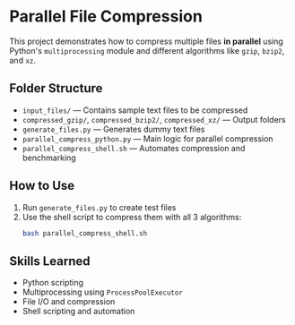 # Parallel File Compression 

This project demonstrates how to compress multiple files **in parallel** using Python's `multiprocessing` module and different algorithms like `gzip`, `bzip2`, and `xz`.

##  Folder Structure

- `input_files/` — Contains sample text files to be compressed
- `compressed_gzip/`, `compressed_bzip2/`, `compressed_xz/` — Output folders
- `generate_files.py` — Generates dummy text files
- `parallel_compress_python.py` — Main logic for parallel compression
- `parallel_compress_shell.sh` — Automates compression and benchmarking

##  How to Use

1. Run `generate_files.py` to create test files
2. Use the shell script to compress them with all 3 algorithms:
   ```bash
   bash parallel_compress_shell.sh
   ```

##  Skills Learned

- Python scripting
- Multiprocessing using `ProcessPoolExecutor`
- File I/O and compression
- Shell scripting and automation
